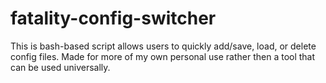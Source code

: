# fatality-config-switcher

This is bash-based script allows users to quickly add/save, load, or delete config files.
Made for more of my own personal use rather then a tool that can be used universally.
